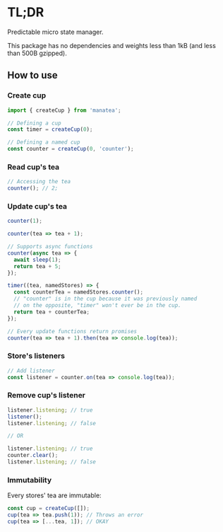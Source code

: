 # TL;DR

Predictable micro state manager.

This package has no dependencies and weights less than 1kB (and less than 500B gzipped).

## How to use

### Create cup

```js
import { createCup } from 'manatea';

// Defining a cup
const timer = createCup(0);

// Defining a named cup
const counter = createCup(0, 'counter');
```

### Read cup's tea

```js
// Accessing the tea
counter(); // 2;
```

### Update cup's tea

```js
counter(1);

counter(tea => tea + 1);

// Supports async functions
counter(async tea => {
  await sleep(1);
  return tea + 5;
});

timer((tea, namedStores) => {
  const counterTea = namedStores.counter();
  // "counter" is in the cup because it was previously named
  // on the opposite, "timer" won't ever be in the cup.
  return tea + counterTea;
});

// Every update functions return promises
counter(tea => tea + 1).then(tea => console.log(tea));
```

### Store's listeners

```js
// Add listener
const listener = counter.on(tea => console.log(tea));
```

### Remove cup's listener

```js
listener.listening; // true
listener();
listener.listening; // false

// OR

listener.listening; // true
counter.clear();
listener.listening; // false
```

### Immutability

Every stores' tea are immutable:

```js
const cup = createCup([]);
cup(tea => tea.push(1)); // Throws an error
cup(tea => [...tea, 1]); // OKAY
```
